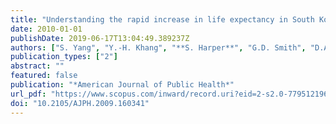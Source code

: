 ```yaml
---
title: "Understanding the rapid increase in life expectancy in South Korea"
date: 2010-01-01
publishDate: 2019-06-17T13:04:49.389237Z
authors: ["S. Yang", "Y.-H. Khang", "**S. Harper**", "G.D. Smith", "D.A. Leon", "J. Lynch"]
publication_types: ["2"]
abstract: ""
featured: false
publication: "*American Journal of Public Health*"
url_pdf: "https://www.scopus.com/inward/record.uri?eid=2-s2.0-77951219698&doi=10.2105%2fAJPH.2009.160341&partnerID=40&md5=fe9ffdc0f4c544d2ddcef462e3bb222c"
doi: "10.2105/AJPH.2009.160341"
---
```


